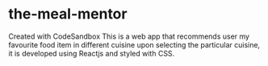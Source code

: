 # the-meal-mentor
Created with CodeSandbox
This is a web app that recommends user my favourite food item in different cuisine upon selecting the particular cuisine, it is developed using Reactjs and styled with CSS.
